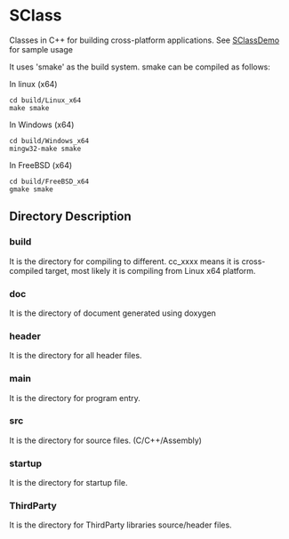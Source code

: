 # SClass

Classes in C++ for building cross-platform applications.
See [SClassDemo](http://github.com/sswroom/SClassDemo) for sample usage

It uses 'smake' as the build system. smake can be compiled as follows:

In linux (x64)
```
cd build/Linux_x64
make smake
```

In Windows (x64)
```
cd build/Windows_x64
mingw32-make smake
```

In FreeBSD (x64)
```
cd build/FreeBSD_x64
gmake smake
```


## Directory Description
### build
It is the directory for compiling to different. cc_xxxx means it is cross-compiled target, most likely it is compiling from Linux x64 platform.

### doc
It is the directory of document generated using doxygen

### header
It is the directory for all header files.

### main
It is the directory for program entry.

### src
It is the directory for source files. (C/C++/Assembly)

### startup
It is the directory for startup file.

### ThirdParty
It is the directory for ThirdParty libraries source/header files.
